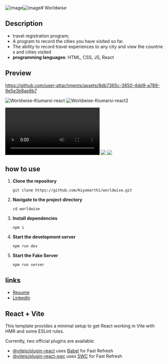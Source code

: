 ![image](https://github.com/user-attachments/assets/500aeeba-cf4e-41e5-9cc4-39720ab39521)![image](https://github.com/user-attachments/assets/5bf9cf22-6d99-4aa2-bfa8-af9d520e6424)# Worldwise
## Description
- travel registration program;
- A program to record the cities you have visited so far.
- The ability to record travel experiences to any city and view the countries and cities visited
- **programming languages**: HTML, CSS, JS, React
## Preview


https://github.com/user-attachments/assets/8db7365c-3850-4dd9-a789-9e5e3b8ae8b7


![Worldwise-Kiumarsi-react](https://github.com/user-attachments/assets/1d1b10c6-7865-4ad4-98b3-7d3ea0fa3a44)
![Worldwise-Kiumarsi-react2](https://github.com/user-attachments/assets/1f14f232-c271-42bb-bc5d-35e18395a6e8)

<div stye="display: flex; flex-direction: row; flex-wrap: nowrap; align-items: flex-end; justify-content: space-evenly" backgroundcolor="red">
<video controls Autoplay>
 <source src="https://github.com/user-attachments/assets/8db7365c-3850-4dd9-a789-9e5e3b8ae8b7" type="video/mp4">
</video>

<img src="https://github.com/user-attachments/assets/1f14f232-c271-42bb-bc5d-35e18395a6e8">
<img src="https://github.com/user-attachments/assets/1d1b10c6-7865-4ad4-98b3-7d3ea0fa3a44">
</div>

## how to use
1. **Clone the repository**
    ```
    git clone https://github.com/Kiyomarthi/worldwise.git
    ```
2. **Navigate to the project directory**
    ```
    cd worldwise
    ```
3. **Install dependencies**
    ```
    npm i
    ```
4. **Start the development server**
    ```
    npm run dev
    ```
5. **Start the Fake Server**
    ```
    npm run server
    ```
## links
- [Resume](https://drive.google.com/file/d/1MSikW0hlfwjpsI_VPBEZjkt8BuPGj5z8/view?usp=sharing)
- [Linkedin](https://www.linkedin.com/in/kiyomarthi/)

## React + Vite

This template provides a minimal setup to get React working in Vite with HMR and some ESLint rules.

Currently, two official plugins are available:

- [@vitejs/plugin-react](https://github.com/vitejs/vite-plugin-react/blob/main/packages/plugin-react/README.md) uses [Babel](https://babeljs.io/) for Fast Refresh
- [@vitejs/plugin-react-swc](https://github.com/vitejs/vite-plugin-react-swc) uses [SWC](https://swc.rs/) for Fast Refresh
